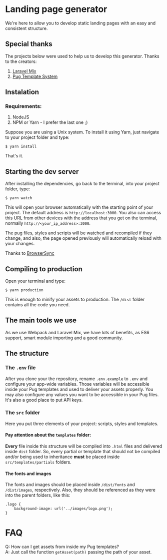 # Landing page generator

We're here to allow you to develop static landing pages with an easy
and consistent structure.

## Special thanks
The projects below were used to help us to develop this generator.
Thanks to the creators:

1. [Laravel Mix](https://github.com/JeffreyWay/laravel-mix/)
2. [Pug Template System](https://pugjs.org/api/getting-started.html)

## Instalation
### Requirements:
1. NodeJS
2. NPM or Yarn - I prefer the last one ;)

Suppose you are using a Unix system. To install it using Yarn, just
navigate to your project folder and type:

    $ yarn install

That's it.

## Starting the dev server
After installing the dependencies, go back to the terminal, into your
project folder, type:

    $ yarn watch

This will open your browser automatically with the starting point of
your project. The default address is `http://localhost:3000`. You also
can access this URL from other devices with the address that you get
on the terminal, normally `http://<your_ip_address>:3000`.

The pug files, styles and scripts will be watched and recompiled
if they change, and also, the page opened previously will automatically
reload with your changes.

Thanks to [BrowserSync](https://browsersync.io)

## Compiling to production
Open your terminal and type:

    $ yarn production

This is enough to minify your assets to production. The `/dist` folder
contains all the code you need.

## The main tools we use
As we use Webpack and Laravel Mix, we have lots of benefits, as ES6
support, smart module importing and a good
community.

## The structure
### The `.env` file
After you clone your the repository, rename `.env.example` to `.env`
and configure your app-wide variables. Those variables will be
accessible inside your Pug templates and used to deliver your assets
properly. You may also configure any values you want to be accessible in
your Pug files. It's also a good place to put API keys.

### The `src` folder
Here you put three elements of your project: scripts, styles and
templates.

#### Pay attention about the `templates` folder:
**Every** file inside this structure will be compiled into `.html` files
and delivered inside `dist` folder. So, every partial or template that
should not be compiled and/or being used to inheritance **must** be
placed inside `src/templates/partials` folders.

#### The fonts and images
The fonts and images should be placed inside `/dist/fonts` and
`/dist/images`, respectively. Also, they should be referenced as they
were into the parent folders, like this:

    .logo {
        background-image: url('../images/logo.png');
    }


# FAQ
Q: How can I get assets from inside my Pug templates? \
A: Just call the function `getAsset(path)` passing the path of your
asset.